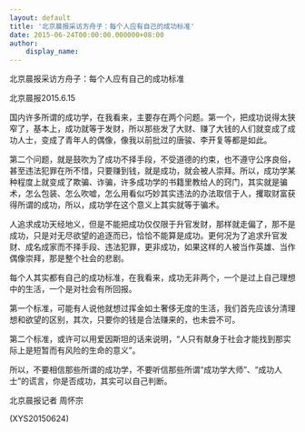 ```yaml
---
layout: default
title: '北京晨报采访方舟子：每个人应有自己的成功标准'
date: 2015-06-24T00:00:00.000000+08:00
author:
    display_name: 
---
```


北京晨报采访方舟子：每个人应有自己的成功标准

北京晨报2015.6.15

国内许多所谓的成功学，在我看来，主要存在两个问题。第一个，把成功说得太狭窄了，基本上，成功就等于发财，所以那些发了大财、赚了大钱的人们就变成了成功人士，变成了青年人的偶像，像我以前批过的唐骏、李开复等都是如此。

第二个问题，就是鼓吹为了成功不择手段，不受道德的约束，也不遵守公序良俗，甚至违法犯罪在所不惜，只要赚到钱，就是成功，就会被人崇拜。所以，成功学某种程度上就变成了欺骗、诈骗，许多成功学的书籍里教给人的窍门，其实就是骗术，怎么包装、怎么吹嘘，怎么用看似巧妙其实违法的办法取信于人，攫取财富获得所谓的成功，所以，成功学在这个意义上其实就等于骗术。

人追求成功天经地义，但是不能把成功仅仅限于升官发财，那样就走偏了，那不是成功，只是对无尽欲望的追逐而已，恰恰不能算是成功。更何况为了追求升官发财、成名成家而不择手段、违法犯罪，更非成功，如果这样的人被当作英雄、当作偶像崇拜，那是整个社会的悲剧。

每个人其实都有自己的成功标准，在我看来，成功无非两个，一个是过上自己理想中的生活，一个是对社会有所回报。

第一个标准，可能有人说他就想过挥金如土奢侈无度的生活，我们首先应该分清理想和欲望的区别，其次，只要你的钱是合法赚来的，也未尝不可。

第二个标准，或许可以用爱因斯坦的话来说明，“人只有献身于社会才能找到那实际上是短暂而有风险的生命的意义”。

所以，不要相信那些所谓的成功学，不要听信那些所谓“成功学大师”、“成功人士”的谎言，你是否成功，其实可以自己判断。

北京晨报记者 周怀宗

(XYS20150624)


